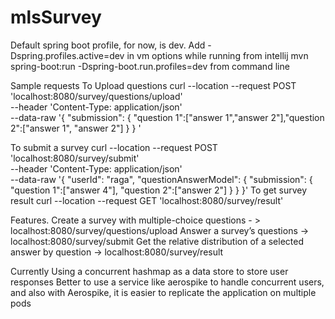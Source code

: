 # mlsSurvey
Default spring boot profile, for now, is dev.
Add -Dspring.profiles.active=dev in vm options while running from intellij
mvn spring-boot:run -Dspring-boot.run.profiles=dev from command line

Sample requests
To Upload questions
curl --location --request POST 'localhost:8080/survey/questions/upload' \
 --header 'Content-Type: application/json' \
 --data-raw '{
  "submission": {
      "question 1":["answer 1","answer 2"],"question 2":["answer 1", "answer 2"]
   }
 }
'

To submit a survey
curl --location --request POST 'localhost:8080/survey/submit' \
 --header 'Content-Type: application/json' \
 --data-raw '{
      "userId": "raga",
      "questionAnswerModel": {
      "submission": {
           "question 1":["answer 4"], "question 2":["answer 2"]
       }
    }
}'
To get survey result
curl --location --request GET 'localhost:8080/survey/result'

Features.
Create a survey with multiple-choice questions - > localhost:8080/survey/questions/upload
Answer a survey’s questions -> localhost:8080/survey/submit
Get the relative distribution of a selected answer by question -> localhost:8080/survey/result

Currently Using a concurrent hashmap as a data store to store user responses
Better to use a service like aerospike to handle concurrent users, and also with Aerospike, 
it is easier to replicate the application on multiple pods






